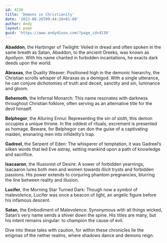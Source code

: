 ```yaml
---
id: 4230
title: 'Demons in Christianity'
date: '2023-08-26T09:44:20+01:00'
author: Andy
layout: page
guid: 'https://www.andydixon.com/?page_id=4230'
---
```


**Abaddon**, the Harbinger of Twilight: Veiled in dread and often spoken in the same breath as Satan, Abaddon, to the ancient Greeks, was known as Apollyon. With his name chanted in forbidden incantations, he exacts dark deeds upon the world.

**Abraxas**, the Duality Weaver: Positioned high in the demonic hierarchy, the Christian scrolls whisper of Abraxas as a demigod. With a single utterance, he can conjure dichotomies of truth and deceit, sanctity and sin, luminance and gloom.

**Behemoth**, the Infernal Monarch: This name resonates with darkness throughout Christian folklore, often serving as an alternative title for the devil himself.

**Belphegor**, the Alluring Ennui: Representing the sin of sloth, this demon occupies a unique throne. In the oddest of rituals, excrement is presented as homage. Beware, for Belphegor can don the guise of a captivating maiden, ensnaring men into infidelity’s trap.

**Gadreel**, the Serpent of Eden: The whisperer of temptation, it was Gadreel’s silken words that led Eve astray, setting mankind upon a path of knowledge and sacrifice.

**Isacaaron**, the Illusionist of Desire: A sower of forbidden yearnings, Isacaaron lures both men and women towards illicit trysts and forbidden passions. His power extends to conjuring phantom pregnancies, blurring the line between reality and illusion.

**Lucifer**, the Morning Star Turned Dark: Though now a symbol of malevolence, Lucifer was once a beacon of light, an angelic figure before his infamous descent.

**Satan**, the Embodiment of Malevolence: Synonymous with all things wicked, Satan’s very name sends a shiver down the spine. His titles are many, but his intent remains singular: to champion the cause of evil.

Dive into these tales with caution, for within these chronicles lie the enigmas of the nether realms, where shadows dance and demons reign.